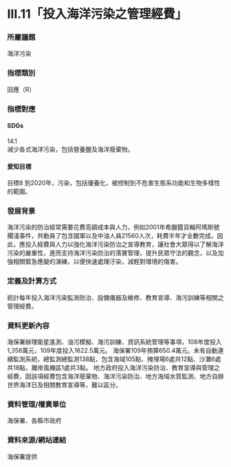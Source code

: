 # III.11「投入海洋污染之管理經費」

### 所屬議題
海洋污染
### 指標類別
回應（R）
### 指標對應
#### SDGs
14.1	
減少各式海洋污染，包括營養鹽及海洋廢棄物。
#### 愛知目標
目標8
到2020年，污染，包括優養化，被控制到不危害生態系功能和生物多樣性的範圍。
### 發展背景
海洋污染的防治經常需要花費高額成本與人力，例如2001年希臘籍貨輪阿瑪斯號擱淺事件，共動員了包含國軍以及中油人員21560人次，耗費半年才全數完成。因此，應投入經費與人力以強化海洋污染防治之宣導教育，讓社會大眾得以了解海洋污染的嚴重性，進而支持海洋污染防治的落實管理，提升民眾守法的觀念，以及加強相關緊急應變的演練，以便快速處理汙染，減輕對環境的傷害。
### 定義及計算方式
統計每年投入海洋污染監測防治、設備儀器及維修、教育宣導、海污訓練等相關之管理經費。
### 資料更新內容
海保署辦理衛星遙測、油污模擬、海污訓練、資訊系統管理等事項，108年度投入1,358萬元，109年度投入1622.5萬元。
海保署109年預算650.4萬元。未有自動連續監測系統，總監測總監測138點，包含海域105點、掩埋場6處共12點、沙灘6處共18點，離岸風機區1處共3點。
地方政府投入海洋污染防治、教育宣導與管理之經費，因該項經費包含海洋廢棄物、海洋污染防治、地方海域水質監測、地方自辦世界海洋日及相關教育宣導等，難以區分。
### 資料管理/權責單位
海保署、各縣市政府
### 資料來源/網站連結
海保署提供